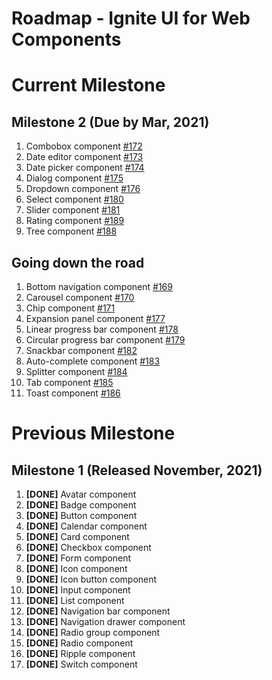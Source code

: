 # Roadmap - Ignite UI for Web Components

# Current Milestone

## Milestone 2 (Due by Mar, 2021)

1. Combobox component [#172](https://github.com/IgniteUI/igniteui-webcomponents/issues/172)
2. Date editor component [#173](https://github.com/IgniteUI/igniteui-webcomponents/issues/173)
3. Date picker component [#174](https://github.com/IgniteUI/igniteui-webcomponents/issues/174)
4. Dialog component [#175](https://github.com/IgniteUI/igniteui-webcomponents/issues/175)
5. Dropdown component [#176](https://github.com/IgniteUI/igniteui-webcomponents/issues/176)
6. Select component [#180](https://github.com/IgniteUI/igniteui-webcomponents/issues/180)
7. Slider component [#181](https://github.com/IgniteUI/igniteui-webcomponents/issues/181)
8. Rating component [#189](https://github.com/IgniteUI/igniteui-webcomponents/issues/189)
9. Tree component [#188](https://github.com/IgniteUI/igniteui-webcomponents/issues/188)

## Going down the road

1. Bottom navigation component [#169](https://github.com/IgniteUI/igniteui-webcomponents/issues/169)
2. Carousel component [#170](https://github.com/IgniteUI/igniteui-webcomponents/issues/170)
3. Chip component [#171](https://github.com/IgniteUI/igniteui-webcomponents/issues/171)
4. Expansion panel component [#177](https://github.com/IgniteUI/igniteui-webcomponents/issues/177)
5. Linear progress bar component [#178](https://github.com/IgniteUI/igniteui-webcomponents/issues/178)
6. Circular progress bar component [#179](https://github.com/IgniteUI/igniteui-webcomponents/issues/179)
7. Snackbar component [#182](https://github.com/IgniteUI/igniteui-webcomponents/issues/182)
8. Auto-complete component [#183](https://github.com/IgniteUI/igniteui-webcomponents/issues/183)
9. Splitter component [#184](https://github.com/IgniteUI/igniteui-webcomponents/issues/184)
10. Tab component [#185](https://github.com/IgniteUI/igniteui-webcomponents/issues/185)
11. Toast component [#186](https://github.com/IgniteUI/igniteui-webcomponents/issues/186)

# Previous Milestone

## Milestone 1 (Released November, 2021)

1. **[DONE]** Avatar component
2. **[DONE]** Badge component
3. **[DONE]** Button component
4. **[DONE]** Calendar component
5. **[DONE]** Card component
6. **[DONE]** Checkbox component
7. **[DONE]** Form component
8. **[DONE]** Icon component
9. **[DONE]** Icon button component
10. **[DONE]** Input component
11. **[DONE]** List component
12. **[DONE]** Navigation bar component
13. **[DONE]** Navigation drawer component
14. **[DONE]** Radio group component
15. **[DONE]** Radio component
16. **[DONE]** Ripple component
17. **[DONE]** Switch component
 

